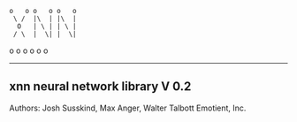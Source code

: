 
	o   o o   o o   o
	 \ /  |\  | |\  |
	  O   | \ | | \ |
	 / \  |  \| |  \|
  o   o o   o o   o 

----------------------------------
 xnn neural network library V 0.2
----------------------------------


Authors:
Josh Susskind, Max Anger, Walter Talbott
Emotient, Inc.
